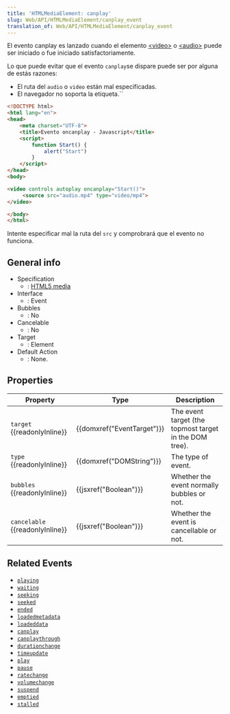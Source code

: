 ```yaml
---
title: 'HTMLMediaElement: canplay'
slug: Web/API/HTMLMediaElement/canplay_event
translation_of: Web/API/HTMLMediaElement/canplay_event
---
```


El evento canplay es lanzado cuando el elemento [\<video>](/es/docs/Web/HTML/Elemento/video) o [\<audio>](/es/docs/Web/HTML/Elemento/Audio) puede ser iniciado o fue iniciado satisfactoriamente.

Lo que puede evitar que el evento `canplay`se dispare puede ser por alguna de estás razones:

- El ruta del `audio` o `video` están mal especificadas.
- El navegador no soporta la etiqueta.``

```html
<!DOCTYPE html>
<html lang="en">
<head>
    <meta charset="UTF-8">
    <title>Evento oncanplay - Javascript</title>
    <script>
        function Start() {
            alert("Start")
        }
    </script>
</head>
<body>

<video controls autoplay oncanplay="Start()">
     <source src="audio.mp4" type="video/mp4">
</video>

</body>
</html>
```

Intente especificar mal la ruta del `src` y comprobrará que el evento no funciona.

## General info

- Specification
  - : [HTML5 media](http://www.whatwg.org/specs/web-apps/current-work/multipage/the-video-element.html#event-media-canplay)
- Interface
  - : Event
- Bubbles
  - : No
- Cancelable
  - : No
- Target
  - : Element
- Default Action
  - : None.

## Properties

| Property                              | Type                                 | Description                                            |
| ------------------------------------- | ------------------------------------ | ------------------------------------------------------ |
| `target` {{readonlyInline}}     | {{domxref("EventTarget")}} | The event target (the topmost target in the DOM tree). |
| `type` {{readonlyInline}}       | {{domxref("DOMString")}}     | The type of event.                                     |
| `bubbles` {{readonlyInline}}    | {{jsxref("Boolean")}}         | Whether the event normally bubbles or not.             |
| `cancelable` {{readonlyInline}} | {{jsxref("Boolean")}}         | Whether the event is cancellable or not.               |

## Related Events

- [`playing`](/es/docs/Web/Reference/Events/playing)
- [`waiting`](/es/docs/Web/Reference/Events/waiting)
- [`seeking`](/es/docs/Web/Reference/Events/seeking)
- [`seeked`](/es/docs/Web/Reference/Events/seeked)
- [`ended`](/es/docs/Web/Reference/Events/ended)
- [`loadedmetadata`](/es/docs/Web/Reference/Events/loadedmetadata)
- [`loadeddata`](/es/docs/Web/Reference/Events/loadeddata)
- [`canplay`](/es/docs/Web/Reference/Events/canplay)
- [`canplaythrough`](/es/docs/Web/Reference/Events/canplaythrough)
- [`durationchange`](/es/docs/Web/Reference/Events/durationchange)
- [`timeupdate`](/es/docs/Web/Reference/Events/timeupdate)
- [`play`](/es/docs/Web/Reference/Events/play)
- [`pause`](/es/docs/Web/Reference/Events/pause)
- [`ratechange`](/es/docs/Web/Reference/Events/ratechange)
- [`volumechange`](/es/docs/Web/Reference/Events/volumechange)
- [`suspend`](/es/docs/Web/Reference/Events/suspend)
- [`emptied`](/es/docs/Web/Reference/Events/emptied)
- [`stalled`](/es/docs/Web/Reference/Events/stalled)
